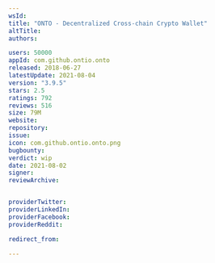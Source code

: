 ```yaml
---
wsId: 
title: "ONTO - Decentralized Cross-chain Crypto Wallet"
altTitle: 
authors:

users: 50000
appId: com.github.ontio.onto
released: 2018-06-27
latestUpdate: 2021-08-04
version: "3.9.5"
stars: 2.5
ratings: 792
reviews: 516
size: 79M
website: 
repository: 
issue: 
icon: com.github.ontio.onto.png
bugbounty: 
verdict: wip
date: 2021-08-02
signer: 
reviewArchive:


providerTwitter: 
providerLinkedIn: 
providerFacebook: 
providerReddit: 

redirect_from:

---
```



